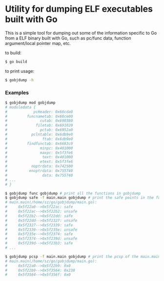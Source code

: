 Utility for dumping ELF executables built with Go
===

This is a simple tool for dumping out some of the information specific to Go from a ELF binary built with Go, such as pc/func data, function argument/local pointer map, etc.

to build:

```bash
$ go build
```

to print usage:

```bash
$ gobjdump -h
```

### Examples

```bash
$ gobjdump mod gobjdump
# moduledata {
#            pcHeader: 0x66cda0
#         funcnametab: 0x66ce00
#               cutab: 0x690380
#             filetab: 0x691020
#               pctab: 0x6952a0
#           pclntable: 0x6db9e0
#                ftab: 0x6db9e0
#         findfunctab: 0x6683c0
#               minpc: 0x401000
#               maxpc: 0x5f3fe6
#                text: 0x401000
#               etext: 0x5f3fe6
#           noptrdata: 0x742500
#          enoptrdata: 0x755740
#                data: 0x755740
# ...
# }

$ gobjdump func gobjdump # print all the functions in gobjdump
$ gobjdump safe -f main.main gobjdump # print the safe points in the function main.main of gobjdump as follows
# main.main(/home/sz/go/gobjdump/main.go):
#     0x5f22a0-->0x5f22ac: safe
#     0x5f22ac-->0x5f22b2: unsafe
#     0x5f22b2-->0x5f22dd: safe
#     0x5f22dd-->0x5f2327: unsafe
#     0x5f2327-->0x5f2339: safe
#     0x5f2339-->0x5f235e: unsafe
#     0x5f235e-->0x5f2374: safe
#     0x5f2374-->0x5f239d: unsafe
#     0x5f239d-->0x5f23b3: safe
# ...

$ gobjdump pcsp -f main.main gobjdump # print the pcsp of the main.main function
# main.main(/home/sz/go/gobjdump/main.go):
#     0x5f22a0-->0x5f22b9: 0x0
#     0x5f22b9-->0x5f3564: 0x238
#     0x5f3564-->0x5f356f: 0x0

   
```